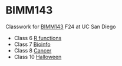 # BIMM143
Classwork for [BIMM143](https://bioboot.github.io/bimm143_F24/) F24 at UC San Diego

- Class 6 [R functions](https://github.com/xlian123/bimm143_github/blob/main/Lab6/Untitled.pdf)
- Class 7 [Bioinfo](https://github.com/xlian123/bimm143_github/blob/main/Lab7/Untitled.md)
- Class 8 [Cancer](https://github.com/xlian123/bimm143_github/blob/main/Lab8/Untitled.pdf)
- Class 10 [Halloween](https://github.com/xlian123/bimm143_github/blob/main/Lab10/Untitled.pdf)

